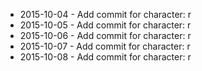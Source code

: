 - 2015-10-04 - Add commit for character: r
- 2015-10-05 - Add commit for character: r
- 2015-10-06 - Add commit for character: r
- 2015-10-07 - Add commit for character: r
- 2015-10-08 - Add commit for character: r
